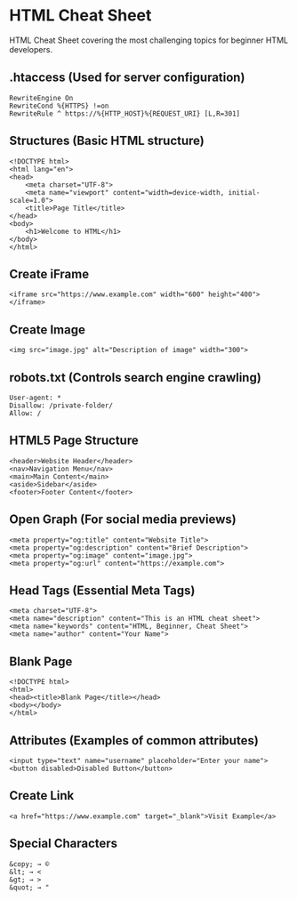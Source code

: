 # HTML Cheat Sheet
HTML Cheat Sheet covering the most challenging topics for beginner HTML developers.

## .htaccess (Used for server configuration)
```
RewriteEngine On
RewriteCond %{HTTPS} !=on
RewriteRule ^ https://%{HTTP_HOST}%{REQUEST_URI} [L,R=301]
```
## Structures (Basic HTML structure)
```
<!DOCTYPE html>
<html lang="en">
<head>
    <meta charset="UTF-8">
    <meta name="viewport" content="width=device-width, initial-scale=1.0">
    <title>Page Title</title>
</head>
<body>
    <h1>Welcome to HTML</h1>
</body>
</html>
```
## Create iFrame
```
<iframe src="https://www.example.com" width="600" height="400"></iframe>
```
## Create Image
```
<img src="image.jpg" alt="Description of image" width="300">
```
## robots.txt (Controls search engine crawling)
```
User-agent: *
Disallow: /private-folder/
Allow: /
```
## HTML5 Page Structure
```
<header>Website Header</header>
<nav>Navigation Menu</nav>
<main>Main Content</main>
<aside>Sidebar</aside>
<footer>Footer Content</footer>
```
## Open Graph (For social media previews)
```
<meta property="og:title" content="Website Title">
<meta property="og:description" content="Brief Description">
<meta property="og:image" content="image.jpg">
<meta property="og:url" content="https://example.com">
```
## Head Tags (Essential Meta Tags)
```
<meta charset="UTF-8">
<meta name="description" content="This is an HTML cheat sheet">
<meta name="keywords" content="HTML, Beginner, Cheat Sheet">
<meta name="author" content="Your Name">
```
## Blank Page
```
<!DOCTYPE html>
<html>
<head><title>Blank Page</title></head>
<body></body>
</html>
```
## Attributes (Examples of common attributes)
```
<input type="text" name="username" placeholder="Enter your name">
<button disabled>Disabled Button</button>
```
## Create Link
```
<a href="https://www.example.com" target="_blank">Visit Example</a>
```
## Special Characters
```
&copy; → ©  
&lt; → <  
&gt; → >  
&quot; → "  
```
